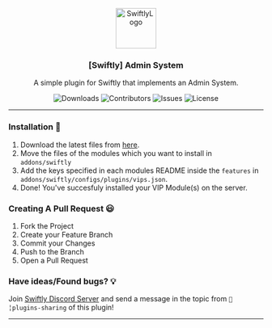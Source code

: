 <p align="center">
  <a href="https://github.com/swiftly-solution/swiftly_vipmodules">
    <img src="https://cdn.swiftlycs2.net/swiftly-logo.png" alt="SwiftlyLogo" width="80" height="80">
  </a>

  <h3 align="center">[Swiftly] Admin System</h3>

  <p align="center">
    A simple plugin for Swiftly that implements an Admin System.
    <br/>
  </p>
</p>

<p align="center">
  <img src="https://img.shields.io/github/downloads/swiftly-solution/swiftly_vipmodules/total" alt="Downloads"> 
  <img src="https://img.shields.io/github/contributors/swiftly-solution/swiftly_vipmodules?color=dark-green" alt="Contributors">
  <img src="https://img.shields.io/github/issues/swiftly-solution/swiftly_vipmodules" alt="Issues">
  <img src="https://img.shields.io/github/license/swiftly-solution/swiftly_vipmodules" alt="License">
</p>

---

### Installation 👀

1. Download the latest files from [here](https://github.com/swiftly-solution/swiftly_vipcore/archive/refs/heads/master.zip).
2. Move the files of the modules which you want to install in `addons/swiftly`
3. Add the keys specified in each modules README inside the `features` in `addons/swiftly/configs/plugins/vips.json`.
4. Done! You've succesfuly installed your VIP Module(s) on the server.

### Creating A Pull Request 😃

1. Fork the Project
2. Create your Feature Branch
3. Commit your Changes
4. Push to the Branch
5. Open a Pull Request

### Have ideas/Found bugs? 💡
Join [Swiftly Discord Server](https://swiftlycs2.net/discord) and send a message in the topic from `📕╎plugins-sharing` of this plugin!

---